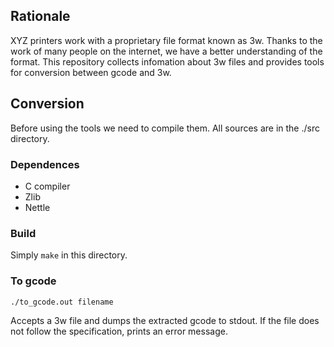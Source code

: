 ## Rationale
XYZ printers work with a proprietary file format known as 3w. Thanks to the work of many people on the internet, we have a better understanding of the format.
This repository collects infomation about 3w files and provides tools for conversion between gcode and 3w.

## Conversion
Before using the tools we need to compile them. All sources are in the ./src directory.

### Dependences

  * C compiler
  * Zlib
  * Nettle

### Build
Simply `make` in this directory.

### To gcode
  `./to_gcode.out filename`

Accepts a 3w file and dumps the extracted gcode to stdout. If the file does not follow the specification, prints an error message.
